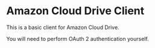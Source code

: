 # Amazon Cloud Drive Client

This is a basic client for Amazon Cloud Drive.

You will need to perform OAuth 2 authentication yourself.
